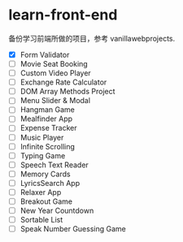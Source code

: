# learn-front-end
备份学习前端所做的项目，参考 vanillawebprojects.

- [x] Form Validator
- [ ] Movie Seat Booking
- [ ] Custom Video Player
- [ ] Exchange Rate Calculator
- [ ] DOM Array Methods Project
- [ ] Menu Slider & Modal
- [ ] Hangman Game
- [ ] Mealfinder App
- [ ] Expense Tracker
- [ ] Music Player
- [ ] Infinite Scrolling
- [ ] Typing Game
- [ ] Speech Text Reader
- [ ] Memory Cards
- [ ] LyricsSearch App
- [ ] Relaxer App
- [ ] Breakout Game
- [ ] New Year Countdown
- [ ] Sortable List
- [ ] Speak Number Guessing Game
